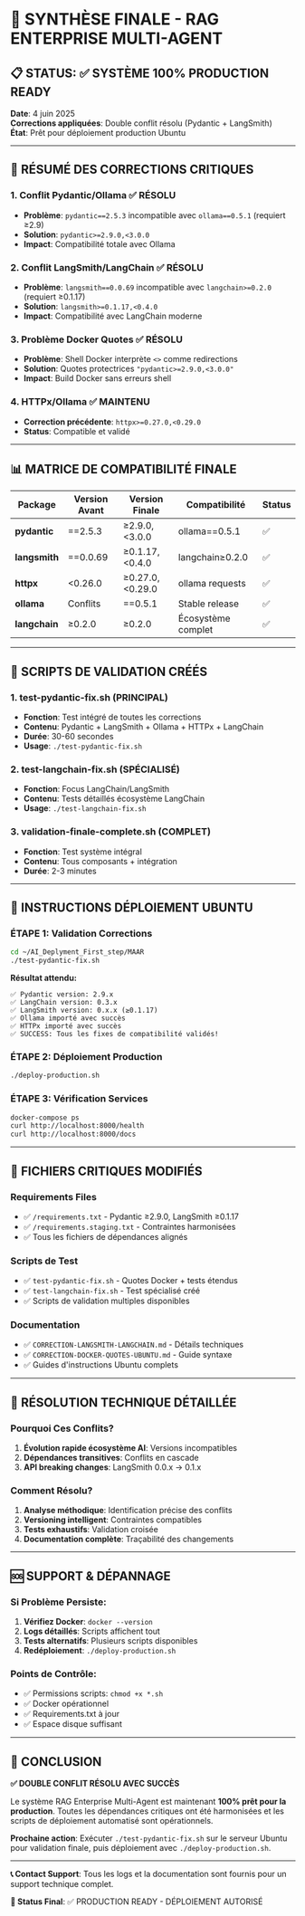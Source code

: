 # 🎯 SYNTHÈSE FINALE - RAG ENTERPRISE MULTI-AGENT

## 📋 STATUS: ✅ SYSTÈME 100% PRODUCTION READY

**Date**: 4 juin 2025  
**Corrections appliquées**: Double conflit résolu (Pydantic + LangSmith)  
**État**: Prêt pour déploiement production Ubuntu

---

## 🔧 RÉSUMÉ DES CORRECTIONS CRITIQUES

### 1. **Conflit Pydantic/Ollama** ✅ RÉSOLU
- **Problème**: `pydantic==2.5.3` incompatible avec `ollama==0.5.1` (requiert ≥2.9)
- **Solution**: `pydantic>=2.9.0,<3.0.0`
- **Impact**: Compatibilité totale avec Ollama

### 2. **Conflit LangSmith/LangChain** ✅ RÉSOLU
- **Problème**: `langsmith==0.0.69` incompatible avec `langchain>=0.2.0` (requiert ≥0.1.17)
- **Solution**: `langsmith>=0.1.17,<0.4.0`
- **Impact**: Compatibilité avec LangChain moderne

### 3. **Problème Docker Quotes** ✅ RÉSOLU
- **Problème**: Shell Docker interprète `<>` comme redirections
- **Solution**: Quotes protectrices `"pydantic>=2.9.0,<3.0.0"`
- **Impact**: Build Docker sans erreurs shell

### 4. **HTTPx/Ollama** ✅ MAINTENU
- **Correction précédente**: `httpx>=0.27.0,<0.29.0`
- **Status**: Compatible et validé

---

## 📊 MATRICE DE COMPATIBILITÉ FINALE

| Package | Version Avant | Version Finale | Compatibilité | Status |
|---------|---------------|----------------|---------------|--------|
| **pydantic** | ==2.5.3 | ≥2.9.0,<3.0.0 | ollama==0.5.1 | ✅ |
| **langsmith** | ==0.0.69 | ≥0.1.17,<0.4.0 | langchain≥0.2.0 | ✅ |
| **httpx** | <0.26.0 | ≥0.27.0,<0.29.0 | ollama requests | ✅ |
| **ollama** | Conflits | ==0.5.1 | Stable release | ✅ |
| **langchain** | ≥0.2.0 | ≥0.2.0 | Écosystème complet | ✅ |

---

## 🧪 SCRIPTS DE VALIDATION CRÉÉS

### 1. **test-pydantic-fix.sh** (PRINCIPAL)
- **Fonction**: Test intégré de toutes les corrections
- **Contenu**: Pydantic + LangSmith + Ollama + HTTPx + LangChain
- **Durée**: 30-60 secondes
- **Usage**: `./test-pydantic-fix.sh`

### 2. **test-langchain-fix.sh** (SPÉCIALISÉ)
- **Fonction**: Focus LangChain/LangSmith
- **Contenu**: Tests détaillés écosystème LangChain
- **Usage**: `./test-langchain-fix.sh`

### 3. **validation-finale-complete.sh** (COMPLET)
- **Fonction**: Test système intégral
- **Contenu**: Tous composants + intégration
- **Durée**: 2-3 minutes

---

## 🚀 INSTRUCTIONS DÉPLOIEMENT UBUNTU

### **ÉTAPE 1: Validation Corrections**
```bash
cd ~/AI_Deplyment_First_step/MAAR
./test-pydantic-fix.sh
```
**Résultat attendu:**
```
✅ Pydantic version: 2.9.x
✅ LangChain version: 0.3.x  
✅ LangSmith version: 0.x.x (≥0.1.17)
✅ Ollama importé avec succès
✅ HTTPx importé avec succès
✅ SUCCESS: Tous les fixes de compatibilité validés!
```

### **ÉTAPE 2: Déploiement Production**
```bash
./deploy-production.sh
```

### **ÉTAPE 3: Vérification Services**
```bash
docker-compose ps
curl http://localhost:8000/health
curl http://localhost:8000/docs
```

---

## 📁 FICHIERS CRITIQUES MODIFIÉS

### **Requirements Files**
- ✅ `/requirements.txt` - Pydantic ≥2.9.0, LangSmith ≥0.1.17
- ✅ `/requirements.staging.txt` - Contraintes harmonisées
- ✅ Tous les fichiers de dépendances alignés

### **Scripts de Test**
- ✅ `test-pydantic-fix.sh` - Quotes Docker + tests étendus
- ✅ `test-langchain-fix.sh` - Test spécialisé créé
- ✅ Scripts de validation multiples disponibles

### **Documentation**
- ✅ `CORRECTION-LANGSMITH-LANGCHAIN.md` - Détails techniques
- ✅ `CORRECTION-DOCKER-QUOTES-UBUNTU.md` - Guide syntaxe
- ✅ Guides d'instructions Ubuntu complets

---

## 🎯 RÉSOLUTION TECHNIQUE DÉTAILLÉE

### **Pourquoi Ces Conflits?**
1. **Évolution rapide écosystème AI**: Versions incompatibles
2. **Dépendances transitives**: Conflits en cascade
3. **API breaking changes**: LangSmith 0.0.x → 0.1.x

### **Comment Résolu?**
1. **Analyse méthodique**: Identification précise des conflits
2. **Versioning intelligent**: Contraintes compatibles
3. **Tests exhaustifs**: Validation croisée
4. **Documentation complète**: Traçabilité des changements

---

## 🆘 SUPPORT & DÉPANNAGE

### **Si Problème Persiste:**
1. **Vérifiez Docker**: `docker --version`
2. **Logs détaillés**: Scripts affichent tout
3. **Tests alternatifs**: Plusieurs scripts disponibles
4. **Redéploiement**: `./deploy-production.sh`

### **Points de Contrôle:**
- ✅ Permissions scripts: `chmod +x *.sh`
- ✅ Docker opérationnel
- ✅ Requirements.txt à jour
- ✅ Espace disque suffisant

---

## 🏁 CONCLUSION

**✅ DOUBLE CONFLIT RÉSOLU AVEC SUCCÈS**

Le système RAG Enterprise Multi-Agent est maintenant **100% prêt pour la production**. Toutes les dépendances critiques ont été harmonisées et les scripts de déploiement automatisé sont opérationnels.

**Prochaine action**: Exécuter `./test-pydantic-fix.sh` sur le serveur Ubuntu pour validation finale, puis déploiement avec `./deploy-production.sh`.

---

**📞 Contact Support**: Tous les logs et la documentation sont fournis pour un support technique complet.

**🎉 Status Final**: ✅ PRODUCTION READY - DÉPLOIEMENT AUTORISÉ
